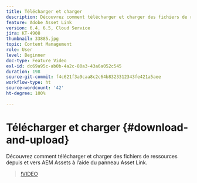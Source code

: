 ```yaml
---
title: Télécharger et charger
description: Découvrez comment télécharger et charger des fichiers de ressources depuis et vers AEM Assets à l’aide du panneau Asset Link.
feature: Adobe Asset Link
version: 6.4, 6.5, Cloud Service
jira: KT-4908
thumbnail: 33885.jpg
topic: Content Management
role: User
level: Beginner
doc-type: Feature Video
exl-id: dc69a95c-ab0b-4a2c-80a3-43a6a052c545
duration: 198
source-git-commit: f4c621f3a9caa8c2c64b8323312343fe421a5aee
workflow-type: ht
source-wordcount: '42'
ht-degree: 100%

---
```


# Télécharger et charger {#download-and-upload}

Découvrez comment télécharger et charger des fichiers de ressources depuis et vers AEM Assets à l’aide du panneau Asset Link.

>[!VIDEO](https://video.tv.adobe.com/v/33885?quality=12&learn=on)
